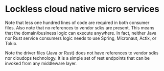 # Lockless cloud native micro services

Note that less one hundred lines of code are required in both consumer files. Also note that no references to vendor sdks are present. This means that the domain/business logic can execute anywhere. In fact, neither Java nor Rust service consumers logic needs to use Spring, Micronaut, Actix, or Tokio.

Note the driver files (Java or Rust) does not have references to vendor sdks nor cloudops technology. It is a simple set of rest endpoints that can be invoked from any middleware layer. 

